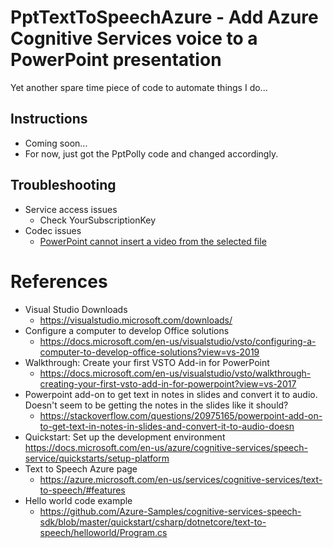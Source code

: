 # PptTextToSpeechAzure - Add Azure Cognitive Services voice to a PowerPoint presentation

Yet another spare time piece of code to automate things I do...

## Instructions

- Coming soon...
- For now, just got the PptPolly code and changed accordingly.

## Troubleshooting

- Service access issues
  - Check YourSubscriptionKey
- Codec issues
  - [PowerPoint cannot insert a video from the selected file](https://support.microsoft.com/en-gb/office/powerpoint-cannot-insert-a-video-from-the-selected-file-acd46430-9e0c-4dca-9484-19cf0afdde7c)

# References

- Visual Studio Downloads
  - <https://visualstudio.microsoft.com/downloads/>
- Configure a computer to develop Office solutions
  - <https://docs.microsoft.com/en-us/visualstudio/vsto/configuring-a-computer-to-develop-office-solutions?view=vs-2019>
- Walkthrough: Create your first VSTO Add-in for PowerPoint
  - <https://docs.microsoft.com/en-us/visualstudio/vsto/walkthrough-creating-your-first-vsto-add-in-for-powerpoint?view=vs-2017>
- Powerpoint add-on to get text in notes in slides and convert it to audio. Doesn't seem to be getting the notes in the slides like it should?
  - <https://stackoverflow.com/questions/20975165/powerpoint-add-on-to-get-text-in-notes-in-slides-and-convert-it-to-audio-doesn>
- Quickstart: Set up the development environment
  <https://docs.microsoft.com/en-us/azure/cognitive-services/speech-service/quickstarts/setup-platform>
- Text to Speech Azure page
  - <https://azure.microsoft.com/en-us/services/cognitive-services/text-to-speech/#features>
- Hello world code example
  - <https://github.com/Azure-Samples/cognitive-services-speech-sdk/blob/master/quickstart/csharp/dotnetcore/text-to-speech/helloworld/Program.cs>
